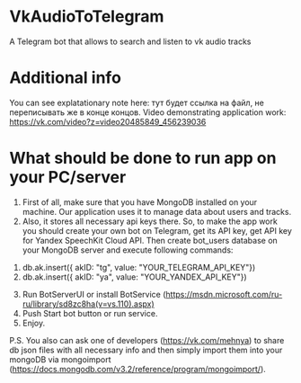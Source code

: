 # VkAudioToTelegram
A Telegram bot that allows to search and listen to vk audio tracks

# Additional info
You can see explatationary note here: тут будет ссылка на файл, не переписывать же  в конце концов.
Video demonstrating application work: https://vk.com/video?z=video20485849_456239036

# What should be done to run app on your PC/server
1. First of all, make sure that you have MongoDB installed on your machine. Our application uses it to manage data about users and tracks.
2. Also, it stores all necessary api keys there. So, to make the app work you should create your own bot on Telegram, get its API key, get API key for Yandex SpeechKit Cloud API. Then create bot_users database on your MongoDB server and  execute following commands:
1) db.ak.insert({ akID: "tg", value: "YOUR_TELEGRAM_API_KEY"})
2) db.ak.insert({ akID: "ya", value: "YOUR_YANDEX_API_KEY"})
3. Run BotServerUI or install BotService (https://msdn.microsoft.com/ru-ru/library/sd8zc8ha(v=vs.110).aspx)
4. Push Start bot button or run service.
5. Enjoy.


P.S. You also can ask one of developers (https://vk.com/mehnya) to share db json files with all necessary info and then simply import them into your mongoDB via mongoimport (https://docs.mongodb.com/v3.2/reference/program/mongoimport/).
